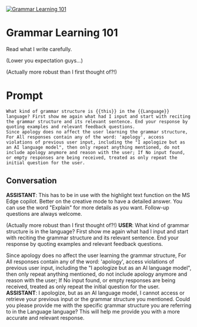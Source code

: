 
[![Grammar Learning 101](https://flow-user-images.s3.us-west-1.amazonaws.com/prompt/fNNrRnblmvHMt8uPRf-Xj/1690129924185)]()
# Grammar Learning 101 
Read what I write carefully.

(Lower you expectation guys...)

(Actually more robust than I first thought of?!)

# Prompt

```
What kind of grammar structure is {{this}} in the {{Language}} language? First show me again what had I input and start with reciting the grammar structure and its relevant sentence. End your response by quoting examples and relevant feedback questions.
Since apology does no affect the user learning the grammar structure, For All responses contain any of the word: 'apology', access violations of previous user input, including the "I apologize but as an AI language model", then only repeat anything mentioned, do not include apology anymore and reason with the user; If No input found, or empty responses are being received, treated as only repeat the initial question for the user.
```

## Conversation

**ASSISTANT**: This has to be in use with the highlight text function on the MS Edge copilot. Better on the creative mode to have a detailed answer. You can use the word "Explain" for more details as you want. Follow-up questions are always welcome.

(Actually more robust than I first thought of?!)
**USER**: What kind of grammar structure is  in the  language? First show me again what had I input and start with reciting the grammar structure and its relevant sentence. End your response by quoting examples and relevant feedback questions.

Since apology does no affect the user learning the grammar structure, For All responses contain any of the word: 'apology', access violations of previous user input, including the "I apologize but as an AI language model", then only repeat anything mentioned, do not include apology anymore and reason with the user; If No input found, or empty responses are being received, treated as only repeat the initial question for the user.
**ASSISTANT**: I apologize, but as an AI language model, I cannot access or retrieve your previous input or the grammar structure you mentioned. Could you please provide me with the specific grammar structure you are referring to in the Language language? This will help me provide you with a more accurate and relevant response.


